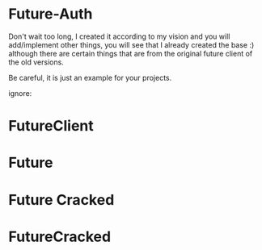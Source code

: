 # Future-Auth

Don't wait too long, I created it according to my vision and you will add/implement other things, you will see that I already created the base :) although there are certain things that are from the original future client of the old versions.

Be careful, it is just an example for your projects.

ignore:

# FutureClient
# Future
# Future Cracked
# FutureCracked
